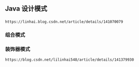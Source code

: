 ## Java 设计模式
### 
    https://linhai.blog.csdn.net/article/details/141070079
### 组合模式
### 装饰器模式
    https://blog.csdn.net/lilinhai548/article/details/141379930
    
### 